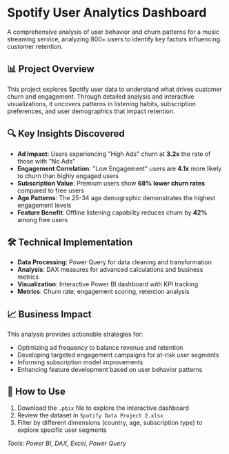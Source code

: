 # Spotify User Analytics Dashboard

A comprehensive analysis of user behavior and churn patterns for a music streaming service, analyzing 800+ users to identify key factors influencing customer retention.

## 📊 Project Overview

This project explores Spotify user data to understand what drives customer churn and engagement. Through detailed analysis and interactive visualizations, it uncovers patterns in listening habits, subscription preferences, and user demographics that impact retention.

## 🔍 Key Insights Discovered

- **Ad Impact**: Users experiencing "High Ads" churn at **3.2x** the rate of those with "No Ads"
- **Engagement Correlation**: "Low Engagement" users are **4.1x** more likely to churn than highly engaged users  
- **Subscription Value**: Premium users show **68% lower churn rates** compared to free users
- **Age Patterns**: The 25-34 age demographic demonstrates the highest engagement levels
- **Feature Benefit**: Offline listening capability reduces churn by **42%** among free users

## 🛠️ Technical Implementation

- **Data Processing**: Power Query for data cleaning and transformation
- **Analysis**: DAX measures for advanced calculations and business metrics
- **Visualization**: Interactive Power BI dashboard with KPI tracking
- **Metrics**: Churn rate, engagement scoring, retention analysis

## 📈 Business Impact

This analysis provides actionable strategies for:
- Optimizing ad frequency to balance revenue and retention
- Developing targeted engagement campaigns for at-risk user segments
- Informing subscription model improvements
- Enhancing feature development based on user behavior patterns

## 🚀 How to Use

1. Download the `.pbix` file to explore the interactive dashboard
2. Review the dataset in `Spotify Data Project 2.xlsx`
3. Filter by different dimensions (country, age, subscription type) to explore specific user segments

*Tools: Power BI, DAX, Excel, Power Query*
